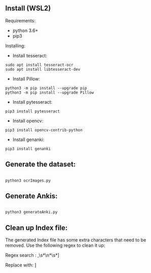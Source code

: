 ## Install (WSL2)

Requirements:

- python 3.6+
- pip3

Installing:

- Install tesseract:

```
sudo apt install tesseract-ocr
sudo apt install libtesseract-dev
```

- Install Pillow:

```
python3 -m pip install --upgrade pip
python3 -m pip install --upgrade Pillow
```

- Install pytesseract:

```
pip3 install pytesseract
```

- Install opencv:

```
pip3 install opencv-contrib-python
```

- Install genanki:

```
pip3 install genanki
```

## Generate the dataset:

```

python3 ocrImages.py

```

## Generate Ankis:

```

python3 generateAnki.py

```

## Clean up Index file:

The generated Index file has some extra characters that need to be removed. Use the following regex to clean it up:

Regex search : ,\s*\n*\s\*\]

Replace with: ]
